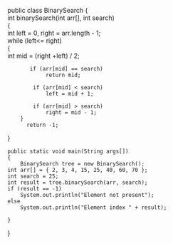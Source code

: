 public class BinarySearch {				
    int binarySearch(int arr[], int search)				
    {				
        int left = 0,  right = arr.length - 1;				
        while (left<= right) 				
        {				
            int mid = (right +left) / 2;				
 				
           if (arr[mid] == search)				
				return mid;
				
			if (arr[mid] < search)	
				left = mid + 1;
				
			if (arr[mid] > search)	
				right = mid - 1;
        }				
          return -1;				
   }				
  				
    public static void main(String args[])				
    {				
       	BinarySearch tree = new BinarySearch();			
	int arr[] = { 2, 3, 4, 15, 25, 40, 60, 70 };		
	int search = 25;		
	int result = tree.binarySearch(arr, search);		
	if (result == -1)		
		System.out.println("Element not present");	
	else		
		System.out.println("Element index " + result);	

    }				
}				
			

